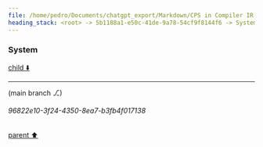 ```yaml
---
file: /home/pedro/Documents/chatgpt_export/Markdown/CPS in Compiler IR.md
heading_stack: <root> -> 5b1188a1-e50c-41de-9a78-54cf9f8144f6 -> System
---
```

### System

[child ⬇️](#96822e10-3f24-4350-8ea7-b3fb4f017138)

---

(main branch ⎇)
###### 96822e10-3f24-4350-8ea7-b3fb4f017138
[parent ⬆️](#5b1188a1-e50c-41de-9a78-54cf9f8144f6)
